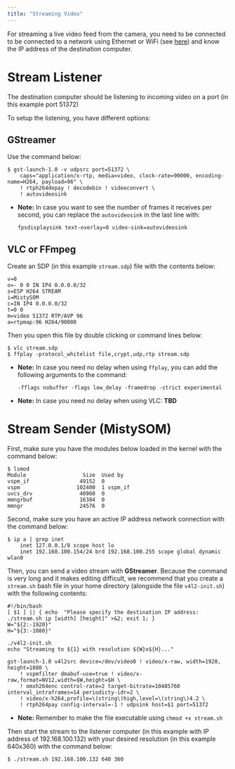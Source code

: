 ```yaml
---
title: "Streaming Video"
---
```


For streaming a live video feed from the camera, you need to be connected to be connected to a network using Ethernet or WiFi (see [here](SetupWifi.md)) and know the IP address of the destination computer.

# Stream Listener

The destination computer should be listening to incoming video on a port (in this example port 51372)

To setup the listening, you have different options:

## GStreamer

Use the command below:

````
$ gst-launch-1.0 -v udpsrc port=51372 \
    caps="application/x-rtp, media=video, clock-rate=90000, encoding-name=H264, payload=96" \
    ! rtph264depay ! decodebin ! videoconvert \
    ! autovideosink
````
- **Note:** In case you want to see the number of frames it receives per second, you can replace the `autovideosink` in the last line with:
    ````
    fpsdisplaysink text-overlay=0 video-sink=autovideosink
    ````

## VLC or FFmpeg

Create an SDP (in this example `stream.sdp`) file with the contents below:
````
v=0
o=- 0 0 IN IP4 0.0.0.0/32
s=ESP H264 STREAM
i=MistySOM
c=IN IP4 0.0.0.0/32
t=0 0
m=video 51372 RTP/AVP 96
a=rtpmap:96 H264/90000
````
Then you open this file by double clicking or command lines below:
````
$ vlc stream.sdp
$ ffplay -protocol_whitelist file,crypt,udp,rtp stream.sdp
````
- **Note:** In case you need no delay when using ``ffplay``, you can add the following arguments to the command:

    ````
    -fflags nobuffer -flags low_delay -framedrop -strict experimental
    ````
- **Note:** In case you need no delay when using VLC:
**TBD**


# Stream Sender (MistySOM)

First, make sure you have the modules below loaded in the kernel with the command below:
````
$ lsmod
Module                  Size  Used by
vspm_if                49152  0
vspm                  102400  1 vspm_if
uvcs_drv               40960  0
mmngrbuf               16384  0
mmngr                  24576  0
````

Second, make sure you have an active IP address network connection with the command below:
````
$ ip a | grep inet
    inet 127.0.0.1/8 scope host lo
    inet 192.168.100.154/24 brd 192.168.100.255 scope global dynamic wlan0
````

Then, you can send a video stream with **GStreamer**. Because the command is very long and it makes editing difficult, we recommend that you create a `stream.sh` bash file in your home directory (alongside the file `v4l2-init.sh`) with the following contents:
````
#!/bin/bash
[ $1 ] || { echo  "Please specify the destination IP address: ./stream.sh ip [width] [height]" >&2; exit 1; }
W="${2:-1920}"
H="${3:-1080}"

./v4l2-init.sh
echo "Streaming to ${1} with resolution ${W}x${H}..."

gst-launch-1.0 v4l2src device=/dev/video0 ! video/x-raw, width=1920, height=1080 \
	! vspmfilter dmabuf-use=true ! video/x-raw,format=NV12,width=$W,height=$H \
	! omxh264enc control-rate=2 target-bitrate=10485760 interval_intraframes=14 periodicty-idr=2 \
	! video/x-h264,profile=\(string\)high,level=\(string\)4.2 \
	! rtph264pay config-interval=-1 ! udpsink host=$1 port=51372
````
- **Note:** Remember to make the file executable using `chmod +x stream.sh`

Then start the stream to the listener computer (in this example with IP address of 192.168.100.132) with your desired resolution (in this example 640x360) with the command below:
```
$ ./stream.sh 192.168.100.132 640 360
```
